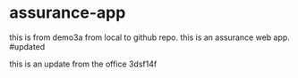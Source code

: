 # assurance-app
 
this is from demo3a from local to github repo.
this is an assurance web app. #updated


this is an update from the office 3dsf14f